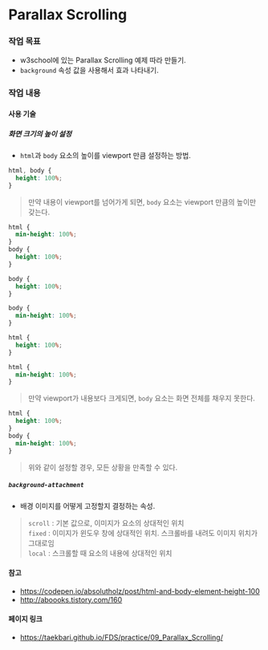 # Parallax Scrolling  

### 작업 목표  

* w3school에 있는 Parallax Scrolling 예제 따라 만들기.  
* `background` 속성 값을 사용해서 효과 나타내기.  

### 작업 내용  

#### 사용 기술  

##### 화면 크기의 높이 설정  

* `html`과 `body` 요소의 높이를 viewport 만큼 설정하는 방법.  

```css  
html, body {
  height: 100%;
}
```  
> 만약 내용이 viewport를 넘어가게 되면, `body` 요소는 viewport 만큼의 높이만 갖는다.  

```css  
html {
  min-height: 100%;
}
body {
  height: 100%;
}
```  
```css  
body {
  height: 100%;
}
```  
```css  
body {
  min-height: 100%;
}
```  
```css  
html {
  height: 100%;
}
```  
```css  
html {
  min-height: 100%;
}
```  
> 만약 viewport가 내용보다 크게되면, `body` 요소는 화면 전체를 채우지 못한다.  

```css  
html {
  height: 100%;
}
body {
  min-height: 100%;
}
```  
> 위와 같이 설정할 경우, 모든 상황을 만족할 수 있다.  

##### `background-attachment`  

* 배경 이미지를 어떻게 고정할지 결정하는 속성.  
> `scroll` : 기본 값으로, 이미지가 요소의 상대적인 위치  
> `fixed` : 이미지가 윈도우 창에 상대적인 위치. 스크롤바를 내려도 이미지 위치가 그대로임  
> `local` : 스크롤할 때 요소의 내용에 상대적인 위치  

#### 참고  

* https://codepen.io/absolutholz/post/html-and-body-element-height-100  
* http://aboooks.tistory.com/160  

#### 페이지 링크  
* https://taekbari.github.io/FDS/practice/09_Parallax_Scrolling/  
